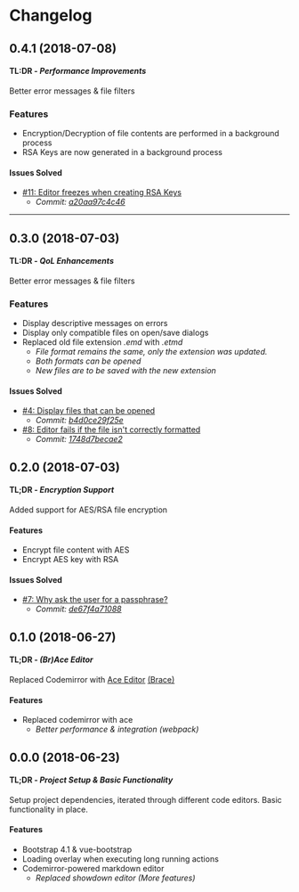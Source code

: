 # Changelog

## 0.4.1 (2018-07-08)

#### TL:DR - *Performance Improvements*

Better error messages & file filters

### Features

- Encryption/Decryption of file contents are performed in a background process
- RSA Keys are now generated in a background process

#### Issues Solved

- [#11: Editor freezes when creating RSA Keys](https://github.com/Daxx92/etext/issues/11)
    - *Commit: [a20aa97c4c46](https://github.com/Daxx92/etext/commit/a20aa97c4c46)*
    
----

## 0.3.0 (2018-07-03)

#### TL:DR - *QoL Enhancements*

Better error messages & file filters

### Features

- Display descriptive messages on errors
- Display only compatible files on open/save dialogs
- Replaced old file extension *.emd* with *.etmd*
    - *File format remains the same, only the extension was updated.*
    - *Both formats can be opened*
    - *New files are to be saved with the new extension* 

#### Issues Solved

- [#4: Display files that can be opened](https://github.com/Daxx92/etext/issues/4)
    - *Commit: [b4d0ce29f25e](https://github.com/Daxx92/etext/commit/b4d0ce29f25e)*
- [#8: Editor fails if the file isn't correctly formatted](https://github.com/Daxx92/etext/issues/7)
    - *Commit: [1748d7becae2](https://github.com/Daxx92/etext/commit/1748d7becae2)*
    

## 0.2.0 (2018-07-03)

#### TL;DR - *Encryption Support*

Added support for AES/RSA file encryption

#### Features

- Encrypt file content with AES
- Encrypt AES key with RSA

#### Issues Solved
- [#7: Why ask the user for a passphrase?](https://github.com/Daxx92/etext/issues/7)
    - *Commit: [de67f4a71088](https://github.com/Daxx92/etext/commit/de67f4a71088)*

## 0.1.0 (2018-06-27)

#### TL;DR - *(Br)Ace Editor*

Replaced Codemirror with [Ace Editor](https://ace.c9.io/) [(Brace)](https://github.com/thlorenz/brace)

#### Features

- Replaced codemirror with ace
    - *Better performance & integration (webpack)*

## 0.0.0 (2018-06-23)

#### TL;DR - *Project Setup & Basic Functionality*

Setup project dependencies, iterated through different code editors. Basic functionality in place.

#### Features
- Bootstrap 4.1 & vue-bootstrap
- Loading overlay when executing long running actions
- Codemirror-powered markdown editor
    - *Replaced showdown editor (More features)*
